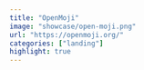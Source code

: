 ```yaml
---
title: "OpenMoji"
image: "showcase/open-moji.png"
url: "https://openmoji.org/"
categories: ["landing"]
highlight: true
---
```

